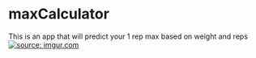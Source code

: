 # maxCalculator
This is an app that will predict your 1 rep max based on weight and reps
<a href="http://imgur.com/8SBT9Pz"><img src="http://i.imgur.com/8SBT9Pz.gif" title="source: imgur.com" /></a>

